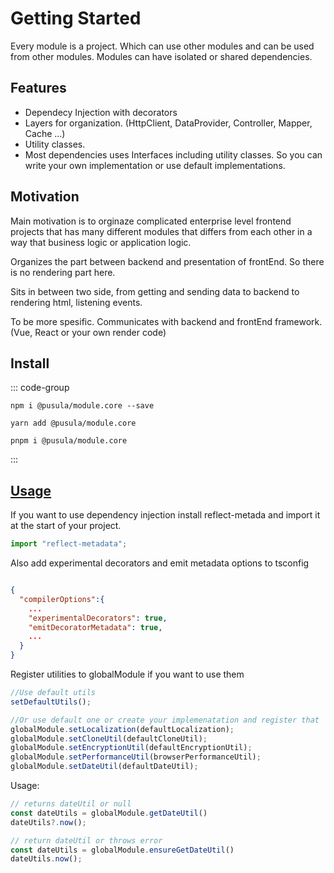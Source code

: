 # Getting Started

Every module is a project. Which can use other modules and can be used from other modules.
Modules can have isolated or shared dependencies.

## Features

- Dependecy Injection with decorators
- Layers for organization. (HttpClient, DataProvider, Controller, Mapper, Cache ...)
- Utility classes.
- Most dependencies uses Interfaces including utility classes. So you can write your own implementation or use default
  implementations.

## Motivation

Main motivation is to orginaze complicated enterprise level frontend projects that has many different modules that
differs from each other in a way that business logic or application logic.

Organizes the part between backend and presentation of frontEnd. So there is no rendering part here.

Sits in between two side, from getting and sending data to backend to rendering html, listening events.

To be more spesific. Communicates with backend and frontEnd framework. (Vue, React or your own render code)

## Install

::: code-group

```shell [npm]
npm i @pusula/module.core --save
```

```shell [yarn]
yarn add @pusula/module.core
```
```shell [pnpm]
pnpm i @pusula/module.core
```
:::

## [Usage](#usage)

If you want to use dependency injection install reflect-metada and import it at the start of your project.

```typescript
import "reflect-metadata";
```

Also add experimental decorators and emit metadata options to tsconfig

```json

{
  "compilerOptions":{
    ...
    "experimentalDecorators": true,
    "emitDecoratorMetadata": true,
    ...
  }
}

```

Register utilities to globalModule if you want to use them

``` typescript
//Use default utils
setDefaultUtils();

//Or use default one or create your implemenatation and register that
globalModule.setLocalization(defaultLocalization);
globalModule.setCloneUtil(defaultCloneUtil);
globalModule.setEncryptionUtil(defaultEncryptionUtil);
globalModule.setPerformanceUtil(browserPerformanceUtil);
globalModule.setDateUtil(defaultDateUtil);

```

Usage:

```typescript
// returns dateUtil or null
const dateUtils = globalModule.getDateUtil()
dateUtils?.now();

// return dateUtil or throws error
const dateUtils = globalModule.ensureGetDateUtil()
dateUtils.now();

```
